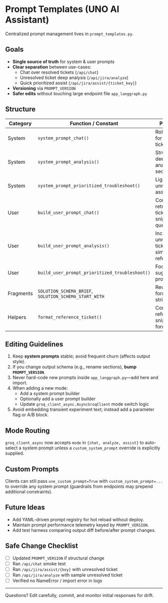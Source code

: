 # Prompt Templates (UNO AI Assistant)

Centralized prompt management lives in `prompt_templates.py`.

## Goals
- **Single source of truth** for system & user prompts
- **Clear separation** between use-cases:
  - Chat over resolved tickets (`/api/chat`)
  - Unresolved ticket deep analysis (`/api/jira/analyze`)
  - Quick prioritized assist (`/api/jira/assist/{ticket_key}`)
- **Versioning** via `PROMPT_VERSION`
- **Safer edits** without touching large endpoint file `app_langgraph.py`

## Structure
| Category | Function / Constant | Purpose |
|----------|---------------------|---------|
| System | `system_prompt_chat()` | Role + rules for resolved ticket Q&A |
| System | `system_prompt_analysis()` | Structured deep analysis sections |
| System | `system_prompt_prioritized_troubleshoot()` | Lightweight unresolved assist |
| User | `build_user_prompt_chat()` | Compiles retrieved ticket snippets + query |
| User | `build_user_prompt_analysis()` | Includes unresolved ticket + similar references |
| User | `build_user_prompt_prioritized_troubleshoot()` | Focused suggestions prompt |
| Fragments | `SOLUTION_SCHEMA_BRIEF`, `SOLUTION_SCHEMA_START_WITH` | Reusable formatting strings |
| Helpers | `format_reference_ticket()` | Consistent reference snippet formatting |

## Editing Guidelines
1. Keep **system prompts** stable; avoid frequent churn (affects output style).
2. If you change output schema (e.g., rename sections), **bump `PROMPT_VERSION`**.
3. Never hard-code new prompts inside `app_langgraph.py`—add here and import.
4. When adding a new mode:
   - Add a system prompt builder
   - Optionally add a user prompt builder
   - Update `groq_client_async.AsyncGroqClient` mode switch logic
5. Avoid embedding transient experiment text; instead add a parameter flag or A/B block.

## Mode Routing
`groq_client_async` now accepts `mode` in `{chat, analyze, assist}` to auto-select a system prompt unless a `custom_system_prompt` override is explicitly supplied.

## Custom Prompts
Clients can still pass `use_custom_prompt=True` with `custom_system_prompt=...` to override any system prompt (guardrails from endpoints may prepend additional constraints).

## Future Ideas
- Add YAML-driven prompt registry for hot reload without deploy.
- Maintain prompt performance telemetry keyed by `PROMPT_VERSION`.
- Add test harness comparing output diff before/after prompt changes.

## Safe Change Checklist
- [ ] Updated `PROMPT_VERSION` if structural change
- [ ] Ran `/api/chat` smoke test
- [ ] Ran `/api/jira/assist/{key}` with unresolved ticket
- [ ] Ran `/api/jira/analyze` with sample unresolved ticket
- [ ] Verified no NameError / import error in logs

---
Questions? Edit carefully, commit, and monitor initial responses for drift.

